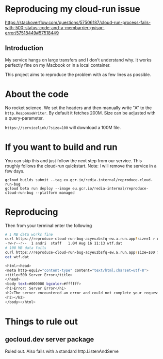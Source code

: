 # Reproducing my cloud-run issue

https://stackoverflow.com/questions/57506187/cloud-run-process-fails-with-500-status-code-and-a-membarrier-gvisor-error/57518449#57518449

## Introduction

My service hangs on large transfers and I don't understand why. It works perfectly fine on my Macbook or in a local container.

This project aims to reproduce the problem with as few lines as possible.

# About the code

No rocket science. We set the headers and then manually write "A" to the `http.ResponseWriter`. By default it fetches 200M. Size can be adjusted with a query-parameter.

`https://servicelink/?size=100` will download a 100M file.

# If you want to build and run

You can skip this and just follow the next step from our service. This roughly follows the cloud-run quickstart. Note: I will remove the service in a few days.

```
gcloud builds submit --tag eu.gcr.io/redia-internal/reproduce-cloud-run-bug
gcloud beta run deploy --image eu.gcr.io/redia-internal/reproduce-cloud-run-bug --platform managed
```

# Reproducing

Then from your terminal enter the following

```sh
# 1 MB data works fine
curl https://reproduce-cloud-run-bug-acyeuzbsfq-ew.a.run.app?size=1 > wtf.dat && ls -alh wtf.dat
-rw-r--r--  1 andri  staff   1.0M Aug 16 11:13 wtf.dat
# 100 MB data fails
curl https://reproduce-cloud-run-bug-acyeuzbsfq-ew.a.run.app?size=100 > wtf.dat && ls -alh wtf.dat
cat wtf.dat

<html><head>
<meta http-equiv="content-type" content="text/html;charset=utf-8">
<title>500 Server Error</title>
</head>
<body text=#000000 bgcolor=#ffffff>
<h1>Error: Server Error</h1>
<h2>The server encountered an error and could not complete your request.<p>Please try again in 30 seconds.</h2>
<h2></h2>
</body></html>
```

# Things to rule out

## gocloud.dev server package

Ruled out. Also fails with a standard http.ListenAndServe
